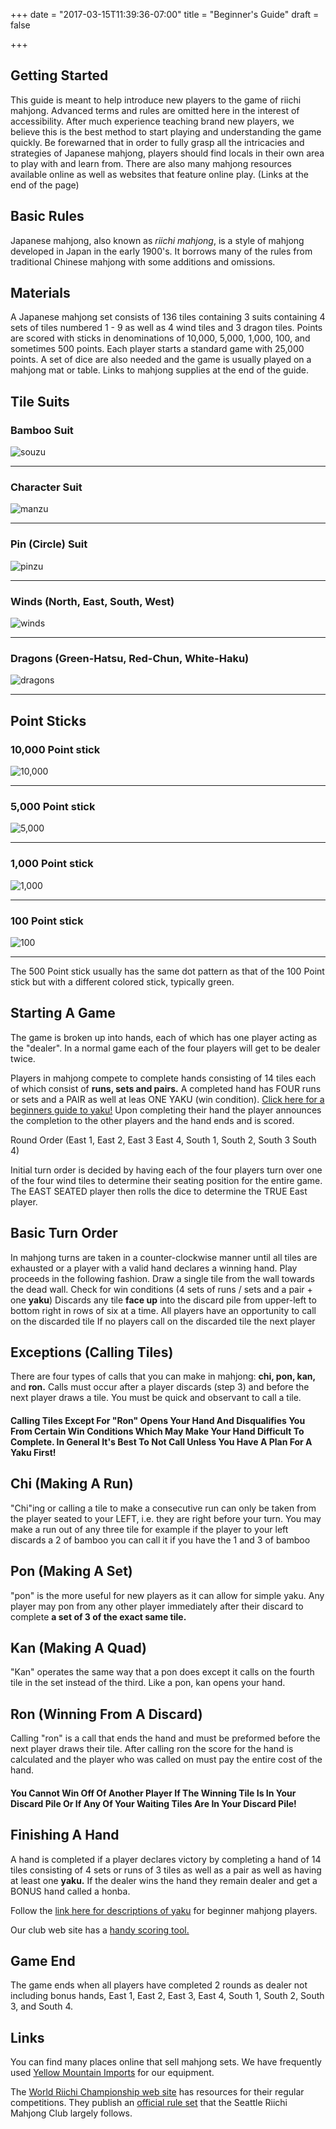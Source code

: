 +++
date = "2017-03-15T11:39:36-07:00"
title = "Beginner's Guide"
draft = false

+++

## Getting Started
This guide is meant to help introduce new players to the game of riichi mahjong. Advanced terms and rules are omitted here in the interest of accessibility. After much experience teaching brand new players, we believe this is the best method to start playing and understanding the game quickly. Be forewarned that in order to fully grasp all the intricacies and strategies of Japanese mahjong, players should find locals in their own area to play with and learn from. There are also many mahjong resources available online as well as websites that feature online play. (Links at the end of the page)


## Basic Rules
Japanese mahjong, also known as _riichi mahjong_, is a style of mahjong developed in Japan in the early 1900's. It borrows many of the rules from traditional Chinese mahjong with some additions and omissions.


## Materials
A Japanese mahjong set consists of 136 tiles containing 3 suits containing 4 sets of tiles numbered 1 - 9 as well as 4 wind tiles and 3 dragon tiles. Points are scored with sticks in denominations of 10,000, 5,000, 1,000, 100, and sometimes 500 points. Each player starts a standard game with 25,000 points. A set of dice are also needed and the game is usually played on a mahjong mat or table. Links to mahjong supplies at the end of the guide.


## Tile Suits
### Bamboo Suit
![souzu](/images/souzu.png)

---

### Character Suit
![manzu](/images/manzu.png)

---

### Pin (Circle) Suit
![pinzu](/images/pin.png)

---

### Winds (North, East, South, West)
![winds](/images/winds.png)

---

### Dragons (Green-Hatsu, Red-Chun, White-Haku)
![dragons](/images/dragons.png)

---


## Point Sticks
### 10,000 Point stick
![10,000](/images/10000.png)

---

### 5,000 Point stick
![5,000](/images/5000.png)

---

### 1,000 Point stick
![1,000](/images/1000.png)

---

### 100 Point stick
![100](/images/100.png)

---

The 500 Point stick usually has the same dot pattern as that of the
100 Point stick but with a different colored stick, typically green.

## Starting A Game
The game is broken up into hands, each of which has one player acting as the "dealer". In a normal game each of the four players will get to be dealer twice.


Players in mahjong compete to complete hands consisting of 14 tiles each of which consist of **runs, sets and pairs.** A completed hand has FOUR runs or sets and a PAIR as well at leas ONE YAKU (win condition). [Click here for a beginners guide to yaku!](/yaku) Upon completing their hand the player announces the completion to the other players and the hand ends and is scored.


Round Order (East 1, East 2, East 3 East 4, South 1, South 2, South 3 South 4)


Initial turn order is decided by having each of the four players turn over one of the four wind tiles to determine their seating position for the entire game. The EAST SEATED player then rolls the dice to determine the TRUE East player.


## Basic Turn Order
In mahjong turns are taken in a counter-clockwise manner until all tiles are exhausted or a player with a valid hand declares a winning hand. Play proceeds in the following fashion.
Draw a single tile from the wall towards the dead wall.
Check for win conditions (4 sets of runs / sets and a pair + one **yaku**)
Discards any tile **face up** into the discard pile from upper-left to bottom right in rows of six at a time.
All players have an opportunity to call on the discarded tile
If no players call on the discarded tile the next player


## Exceptions (Calling Tiles)
There are four types of calls that you can make in mahjong: **chi, pon, kan,** and **ron.** Calls must occur after a player discards (step 3) and before the next player draws a tile. You must be quick and observant to call a tile.


#### Calling Tiles Except For "Ron" Opens Your Hand And Disqualifies You From Certain Win Conditions Which May Make Your Hand Difficult To Complete. In General It's Best To Not Call Unless You Have A Plan For A Yaku First!

## Chi (Making A Run)
"Chi"ing or calling a tile to make a consecutive run can only be taken from the player seated to your LEFT, i.e. they are right before your turn. You may make a run out of any three tile for example if the player to your left discards a 2 of bamboo you can call it if you have the 1 and 3 of bamboo


## Pon (Making A Set)
"pon" is the more useful for new players as it can allow for simple yaku. Any player may pon from any other player immediately after their discard to complete **a set of 3 of the exact same tile.**


## Kan (Making A Quad)
"Kan" operates the same way that a pon does except it calls on the fourth tile in the set instead of the third. Like a pon, kan opens your hand.


## Ron (Winning From A Discard)
Calling "ron" is a call that ends the hand and must be preformed before the next player draws their tile. After calling ron the score for the hand is calculated and the player who was called on must pay the entire cost of the hand.


#### You Cannot Win Off Of Another Player If The Winning Tile Is In Your Discard Pile Or If Any Of Your Waiting Tiles Are In Your Discard Pile!

## Finishing A Hand
A hand is completed if a player declares victory by completing a hand of 14 tiles consisting of 4 sets or runs of 3 tiles as well as a pair as well as having at least one **yaku.** If the dealer wins the hand they remain dealer and get a BONUS hand called a honba.


Follow the [link here for descriptions of yaku](/yaku) for beginner mahjong players.


Our club web site has a [handy scoring tool.](https://seattlemahjong.club/pointcalculator)


## Game End
The game ends when all players have completed 2 rounds as dealer not including bonus hands, East 1, East 2, East 3, East 4, South 1, South 2, South 3, and South 4.

## Links
You can find many places online that sell mahjong sets.
We have frequently used [Yellow Mountain Imports](https://ymimports.com) for
our equipment.

The [World Riichi Championship web site](https://worldriichi.org/) has
resources for their regular competitions.  They publish an
[official rule set](https://worldriichi.org/wrc-rules/) that the
Seattle Riichi Mahjong Club largely follows.



